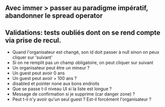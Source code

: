 ## Avec immer > passer au paradigme impératif, abandonner le spread operator


## Validations: tests oubliés dont on se rend compte via prise de recul.
- Quand l'organisateur est changé, son id doit passer à null sinon on peux cliquer sur 'suivant'
- Si on ne remplit pas un champ obligatoire, on peut cliquer sur suivant
- Un organisateur peut être un mineur ?
- Un guest peut avoir 0 ans
- Un guest peut avoir  + 100 ans ?
- disabled et pointer none aux bons endroits
- Que se passe t-il niveau UI si la liste est longue ?
- Message de confirmation si je supprime (car danger zone) ?
- Peut t-il n'y avoir qu'un seul guest ? Est-il forcément l'organisateur ?